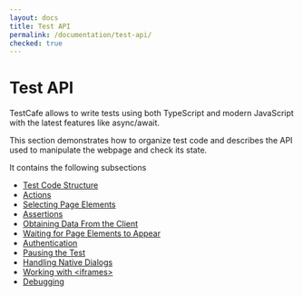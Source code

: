 ```yaml
---
layout: docs
title: Test API
permalink: /documentation/test-api/
checked: true
---
```

# Test API

TestCafe allows to write tests using both TypeScript and modern JavaScript with the latest features like async/await.

This section demonstrates how to organize test code and describes the API used to manipulate the webpage and check its state.

It contains the following subsections

* [Test Code Structure](test-code-structure.md)
* [Actions](actions/README.md)
* [Selecting Page Elements](selecting-page-elements/README.md)
* [Assertions](assertions/README.md)
* [Obtaining Data From the Client](obtaining-data-from-the-client.md)
* [Waiting for Page Elements to Appear](waiting-for-page-elements-to-appear.md)
* [Authentication](authentication/README.md)
* [Pausing the Test](pausing-the-test.md)
* [Handling Native Dialogs](handling-native-dialogs.md)
* [Working with \<iframes\>](working-with-iframes.md)
* [Debugging](debugging.md)